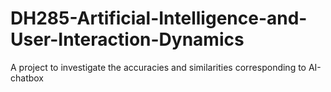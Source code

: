 # DH285-Artificial-Intelligence-and-User-Interaction-Dynamics
 A project to investigate the accuracies and similarities corresponding to AI-chatbox
